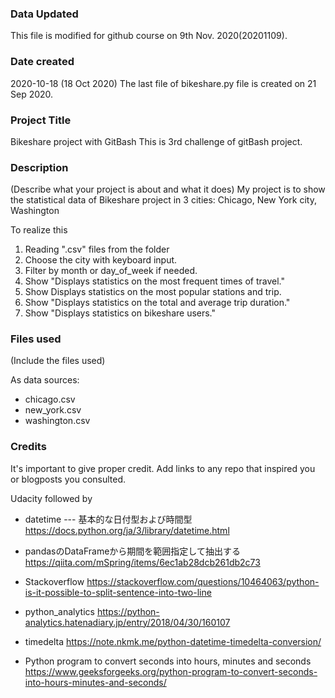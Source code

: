 ### Data Updated
This file is modified for github course on 9th Nov. 2020(20201109).

### Date created
2020-10-18 (18 Oct 2020)
The last file of bikeshare.py file is created on 21 Sep 2020.

### Project Title
Bikeshare project with GitBash
This is 3rd challenge of gitBash project.

### Description
(Describe what your project is about and what it does)
My project is to show the statistical data of Bikeshare project in 3 cities: Chicago, New York city, Washington

To realize this
1. Reading ".csv" files from the folder
2. Choose the city with keyboard input.
3. Filter by month or day_of_week if needed.
4. Show "Displays statistics on the most frequent times of travel."
5. Show Displays statistics on the most popular stations and trip.
6. Show "Displays statistics on the total and average trip duration."
7. Show "Displays statistics on bikeshare users."


### Files used
(Include the files used)

As data sources:
- chicago.csv
- new_york.csv
- washington.csv

### Credits
It's important to give proper credit. Add links to any repo that inspired you or blogposts you consulted.

Udacity followed by


- datetime --- 基本的な日付型および時間型
  https://docs.python.org/ja/3/library/datetime.html

- pandasのDataFrameから期間を範囲指定して抽出する
  https://qiita.com/mSpring/items/6ec1ab28dcb261db2c73

- Stackoverflow
  https://stackoverflow.com/questions/10464063/python-is-it-possible-to-split-sentence-into-two-line

- python_analytics
  https://python-analytics.hatenadiary.jp/entry/2018/04/30/160107

- timedelta
  https://note.nkmk.me/python-datetime-timedelta-conversion/

- Python program to convert seconds into hours, minutes and seconds
  https://www.geeksforgeeks.org/python-program-to-convert-seconds-into-hours-minutes-and-seconds/
